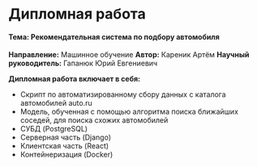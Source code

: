 # Дипломная работа
#### Тема: Рекомендательная система по подбору автомобиля
**Направление:** Машинное обучение
**Автор:** Кареник Артём
**Научный руководитель:** Гапанюк Юрий Евгениевич

**Дипломная работа включает в себя:** 
* Скрипт по автоматизированному сбору данных с каталога автомобилей auto.ru
* Модель, обученная с помощью алгоритма поиска ближайших соседей, для поиска схожих автомобилей
* СУБД (PostgreSQL)
* Серверная часть (Django)
* Клиентская часть (React)
* Контейнеризация (Docker)
